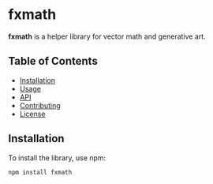 # fxmath

**fxmath** is a helper library for vector math and generative art.

## Table of Contents

- [Installation](#installation)
- [Usage](#usage)
- [API](#api)
- [Contributing](#contributing)
- [License](#license)

## Installation

To install the library, use npm:

```sh
npm install fxmath